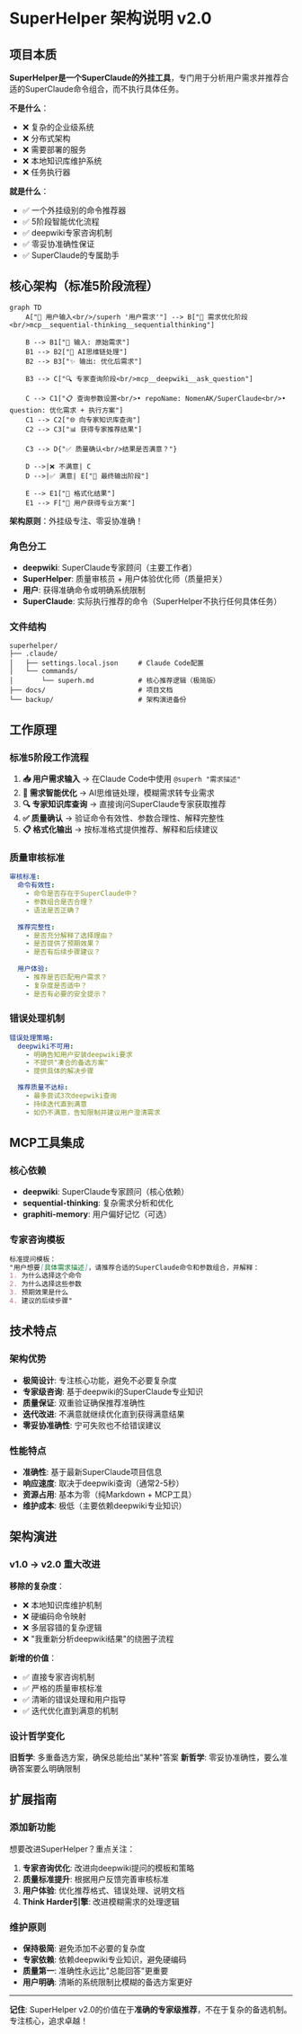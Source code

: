 # SuperHelper 架构说明 v2.0

## 项目本质

**SuperHelper是一个SuperClaude的外挂工具**，专门用于分析用户需求并推荐合适的SuperClaude命令组合，而不执行具体任务。

**不是什么**：
- ❌ 复杂的企业级系统
- ❌ 分布式架构
- ❌ 需要部署的服务
- ❌ 本地知识库维护系统
- ❌ 任务执行器

**就是什么**：
- ✅ 一个外挂级别的命令推荐器
- ✅ 5阶段智能优化流程
- ✅ deepwiki专家咨询机制
- ✅ 零妥协准确性保证
- ✅ SuperClaude的专属助手

## 核心架构（标准5阶段流程）

```mermaid
graph TD
    A["👤 用户输入<br/>/superh '用户需求'"] --> B["🧠 需求优化阶段<br/>mcp__sequential-thinking__sequentialthinking"]
    
    B --> B1["📝 输入: 原始需求"]
    B1 --> B2["🔄 AI思维链处理"]
    B2 --> B3["✨ 输出: 优化后需求"]
    
    B3 --> C["🔍 专家查询阶段<br/>mcp__deepwiki__ask_question"]
    
    C --> C1["📋 查询参数设置<br/>• repoName: NomenAK/SuperClaude<br/>• question: 优化需求 + 执行方案"]
    C1 --> C2["🌐 向专家知识库查询"]
    C2 --> C3["📊 获得专家推荐结果"]
    
    C3 --> D{"✅ 质量确认<br/>结果是否满意？"}
    
    D -->|❌ 不满意| C
    D -->|✅ 满意| E["🎯 最终输出阶段"]
    
    E --> E1["📝 格式化结果"]
    E1 --> F["🚀 用户获得专业方案"]
```

**架构原则**：外挂级专注、零妥协准确！

### 角色分工

- **deepwiki**: SuperClaude专家顾问（主要工作者）
- **SuperHelper**: 质量审核员 + 用户体验优化师（质量把关）
- **用户**: 获得准确命令或明确系统限制
- **SuperClaude**: 实际执行推荐的命令（SuperHelper不执行任何具体任务）

### 文件结构

```
superhelper/
├── .claude/
│   ├── settings.local.json     # Claude Code配置
│   └── commands/
│       └── superh.md           # 核心推荐逻辑（极简版）
├── docs/                       # 项目文档
└── backup/                     # 架构演进备份
```

## 工作原理

### 标准5阶段工作流程

1. **📥 用户需求输入** → 在Claude Code中使用 `@superh "需求描述"`
2. **🧠 需求智能优化** → AI思维链处理，模糊需求转专业需求
3. **🔍 专家知识库查询** → 直接询问SuperClaude专家获取推荐
4. **✅ 质量确认** → 验证命令有效性、参数合理性、解释完整性
5. **📋 格式化输出** → 按标准格式提供推荐、解释和后续建议

### 质量审核标准

```yaml
审核标准:
  命令有效性:
    - 命令是否存在于SuperClaude中？
    - 参数组合是否合理？
    - 语法是否正确？
  
  推荐完整性:
    - 是否充分解释了选择理由？
    - 是否提供了预期效果？
    - 是否有后续步骤建议？
  
  用户体验:
    - 推荐是否匹配用户需求？
    - 复杂度是否适中？
    - 是否有必要的安全提示？
```

### 错误处理机制

```yaml
错误处理策略:
  deepwiki不可用:
    - 明确告知用户安装deepwiki要求
    - 不提供"凑合的备选方案"
    - 提供具体的解决步骤

  推荐质量不达标:
    - 最多尝试3次deepwiki查询
    - 持续迭代直到满意
    - 如仍不满意，告知限制并建议用户澄清需求
```

## MCP工具集成

### 核心依赖

- **deepwiki**: SuperClaude专家顾问（核心依赖）
- **sequential-thinking**: 复杂需求分析和优化
- **graphiti-memory**: 用户偏好记忆（可选）

### 专家咨询模板

```markdown
标准提问模板：
"用户想要[具体需求描述]，请推荐合适的SuperClaude命令和参数组合，并解释：
1. 为什么选择这个命令
2. 为什么选择这些参数
3. 预期效果是什么
4. 建议的后续步骤"
```

## 技术特点

### 架构优势

- **极简设计**: 专注核心功能，避免不必要复杂度
- **专家级咨询**: 基于deepwiki的SuperClaude专业知识
- **质量保证**: 双重验证确保推荐准确性
- **迭代改进**: 不满意就继续优化直到获得满意结果
- **零妥协准确性**: 宁可失败也不给错误建议

### 性能特点

- **准确性**: 基于最新SuperClaude项目信息
- **响应速度**: 取决于deepwiki查询（通常2-5秒）
- **资源占用**: 基本为零（纯Markdown + MCP工具）
- **维护成本**: 极低（主要依赖deepwiki专业知识）

## 架构演进

### v1.0 → v2.0 重大改进

**移除的复杂度**：
- ❌ 本地知识库维护机制
- ❌ 硬编码命令映射
- ❌ 多层容错的复杂逻辑
- ❌ "我重新分析deepwiki结果"的绕圈子流程

**新增的价值**：
- ✅ 直接专家咨询机制
- ✅ 严格的质量审核标准
- ✅ 清晰的错误处理和用户指导
- ✅ 迭代优化直到满意的机制

### 设计哲学变化

**旧哲学**: 多重备选方案，确保总能给出"某种"答案
**新哲学**: 零妥协准确性，要么准确答案要么明确限制

## 扩展指南

### 添加新功能

想要改进SuperHelper？重点关注：

1. **专家咨询优化**: 改进向deepwiki提问的模板和策略
2. **质量标准提升**: 根据用户反馈完善审核标准
3. **用户体验**: 优化推荐格式、错误处理、说明文档
4. **Think Harder引擎**: 改进模糊需求的处理逻辑

### 维护原则

- **保持极简**: 避免添加不必要的复杂度
- **专家依赖**: 依赖deepwiki专业知识，避免硬编码
- **质量第一**: 准确性永远比"总能回答"更重要
- **用户明确**: 清晰的系统限制比模糊的备选方案更好

---

**记住**: SuperHelper v2.0的价值在于**准确的专家级推荐**，不在于复杂的备选机制。专注核心，追求卓越！